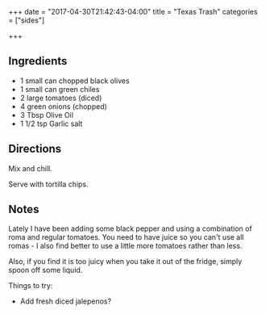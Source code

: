 +++
date = "2017-04-30T21:42:43-04:00"
title = "Texas Trash"
categories = ["sides"]

+++

## Ingredients

- 1 small can chopped black olives
- 1 small can green chiles
- 2 large tomatoes (diced)
- 4 green onions (chopped)
- 3 Tbsp Olive Oil
- 1 1/2 tsp Garlic salt

## Directions

Mix and chill.

Serve with tortilla chips.

## Notes

Lately I have been adding some black pepper and using a combination of 
roma and regular tomatoes.  You need to have juice so you can't use all 
romas - I also find better to use a little more tomatoes rather than less.

Also, if you find it is too juicy when you take it out of the fridge, simply 
spoon off some liquid.

Things to try:

- Add fresh diced jalepenos?
